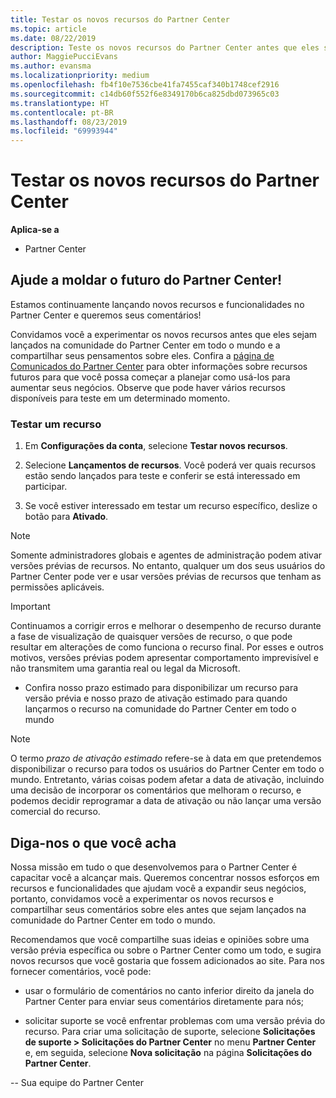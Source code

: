 ```yaml
---
title: Testar os novos recursos do Partner Center
ms.topic: article
ms.date: 08/22/2019
description: Teste os novos recursos do Partner Center antes que eles sejam lançados e conte-nos sua opinião. Ajude a moldar o futuro do Partner Center!
author: MaggiePucciEvans
ms.author: evansma
ms.localizationpriority: medium
ms.openlocfilehash: fb4f10e7536cbe41fa7455caf340b1748cef2916
ms.sourcegitcommit: c14db60f552f6e8349170b6ca825dbd073965c03
ms.translationtype: HT
ms.contentlocale: pt-BR
ms.lasthandoff: 08/23/2019
ms.locfileid: "69993944"
---
```

# <a name="test-drive-new-partner-center-features"></a>Testar os novos recursos do Partner Center

**Aplica-se a**

- Partner Center

## <a name="help-shape-the-future-of-partner-center"></a>Ajude a moldar o futuro do Partner Center!

Estamos continuamente lançando novos recursos e funcionalidades no Partner Center e queremos seus comentários! 

Convidamos você a experimentar os novos recursos antes que eles sejam lançados na comunidade do Partner Center em todo o mundo e a compartilhar seus pensamentos sobre eles. Confira a [página de Comunicados do Partner Center](https://partnercenter.microsoft.com/pcv/announcements) para obter informações sobre recursos futuros para que você possa começar a planejar como usá-los para aumentar seus negócios. Observe que pode haver vários recursos disponíveis para teste em um determinado momento.

### <a name="test-drive-a-feature"></a>Testar um recurso

1. Em **Configurações da conta**, selecione **Testar novos recursos**.

2. Selecione **Lançamentos de recursos**. Você poderá ver quais recursos estão sendo lançados para teste e conferir se está interessado em participar.

3. Se você estiver interessado em testar um recurso específico, deslize o botão para **Ativado**. 

> [!NOTE]  
>  Somente administradores globais e agentes de administração podem ativar versões prévias de recursos. No entanto, qualquer um dos seus usuários do Partner Center pode ver e usar versões prévias de recursos que tenham as permissões aplicáveis.

> [!IMPORTANT]  
> Continuamos a corrigir erros e melhorar o desempenho de recurso durante a fase de visualização de quaisquer versões de recurso, o que pode resultar em alterações de como funciona o recurso final. Por esses e outros motivos, versões prévias podem apresentar comportamento imprevisível e não transmitem uma garantia real ou legal da Microsoft.

- Confira nosso prazo estimado para disponibilizar um recurso para versão prévia e nosso prazo de ativação estimado para quando lançarmos o recurso na comunidade do Partner Center em todo o mundo

> [!NOTE]  
>  O termo *prazo de ativação estimado* refere-se à data em que pretendemos disponibilizar o recurso para todos os usuários do Partner Center em todo o mundo. Entretanto, várias coisas podem afetar a data de ativação, incluindo uma decisão de incorporar os comentários que melhoram o recurso, e podemos decidir reprogramar a data de ativação ou não lançar uma versão comercial do recurso.  


 
## <a name="tell-us-what-you-think"></a>Diga-nos o que você acha

Nossa missão em tudo o que desenvolvemos para o Partner Center é capacitar você a alcançar mais. Queremos concentrar nossos esforços em recursos e funcionalidades que ajudam você a expandir seus negócios, portanto, convidamos você a experimentar os novos recursos e compartilhar seus comentários sobre eles antes que sejam lançados na comunidade do Partner Center em todo o mundo. 

Recomendamos que você compartilhe suas ideias e opiniões sobre uma versão prévia específica ou sobre o Partner Center como um todo, e sugira novos recursos que você gostaria que fossem adicionados ao site. Para nos fornecer comentários, você pode:  

-   usar o formulário de comentários no canto inferior direito da janela do Partner Center para enviar seus comentários diretamente para nós; 

-   solicitar suporte se você enfrentar problemas com uma versão prévia do recurso. Para criar uma solicitação de suporte, selecione **Solicitações de suporte > Solicitações do Partner Center** no menu **Partner Center** e, em seguida, selecione **Nova solicitação** na página **Solicitações do Partner Center**.



-- Sua equipe do Partner Center


